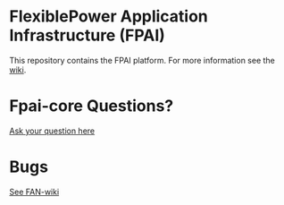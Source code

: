 # FlexiblePower Application Infrastructure (FPAI)

This repository contains the FPAI platform. For more information see the [wiki](https://github.com/flexiblepower/fpai-core/wiki).


# Fpai-core Questions?
[Ask your question here](https://github.com/flexiblepower/fpai-core/issues/new?title=Question:My%20Title&body)

# Bugs
[See FAN-wiki](https://github.com/flexiblepower/FAN-wiki/wiki/Bug-tracking-process)
